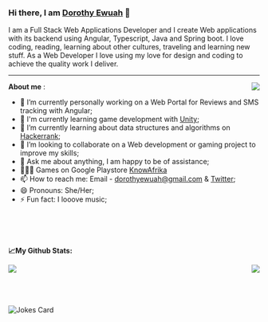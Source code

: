 ### Hi there, I am [Dorothy Ewuah](https://www.linkedin.com/in/dorothy-ewuah-b3b2b6126/) 👋

I am a Full Stack Web Applications Developer and I create Web applications with its backend using Angular, Typescript, Java and Spring boot.
I love coding, reading, learning about other cultures, traveling and learning new stuff.
As a Web Developer I love using my love for design and coding to achieve the quality work I deliver. 
<br>
<hr>

**About me** :
<a href="https://github.com/DorothyEwuah/github-readme-stats">
  <img align="right" src="https://user-images.githubusercontent.com/36108891/148312426-9850294e-aed0-473f-ab98-f1dc807776d3.jpg" />
  </a>
  
- 🔭 I’m currently personally working on a Web Portal for Reviews and SMS tracking with Angular;
- 🌱 I'm currently learning game development with [Unity](https://learn.unity.com/);
- 🚀 I’m currently learning about data structures and algorithms on [Hackerrank](https://www.hackerrank.com/dorothyewuah1?hr_r=1);
- 👯 I’m looking to collaborate on a Web development or gaming project to improve my skills; 
- 💬 Ask me about anything, I am happy to be of assistance;
- 👨🏻‍💻 Games on Google Playstore [KnowAfrika](https://play.google.com/store/apps/details?id=com.gameup.KnowAfrika)
- 📫 How to reach me: Email - dorothyewuah@gmail.com & [Twitter](https://twitter.com/MaameEphuah1);
- 😄 Pronouns: She/Her;
- ⚡ Fun fact: I looove music;

<br>
<br>
<br>


**📈My Github Stats:**

<a href="https://github.com/DorothyEwuah/github-readme-stats">
  <img align="left" src="https://github-readme-stats.vercel.app/api?username=DorothyEwuah&hide=stars,contribs&count_private=true&show_icons=true&theme=dracula" />
</a>

<a href="https://github.com/DorothyEwuah/convoychat">
  <img align="right" src="https://github-readme-stats.vercel.app/api/top-langs/?username=DorothyEwuah&langs_count=10&hide=HLSL,Mathematica,Shaderlab&layout=compact&theme=dracula" />
</a>

<br>
<br>
<br>
<br>

![Jokes Card](https://readme-jokes.vercel.app/api)
